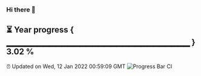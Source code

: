 ### Hi there 👋
⏳ Year progress { ▁▁▁▁▁▁▁▁▁▁▁▁▁▁▁▁▁▁▁▁▁▁▁▁▁▁▁▁▁▁ } 3.02 %
---
⏰ Updated on Wed, 12 Jan 2022 00:59:09 GMT
![Progress Bar CI](https://github.com/liununu/liununu/workflows/Progress%20Bar%20CI/badge.svg)
